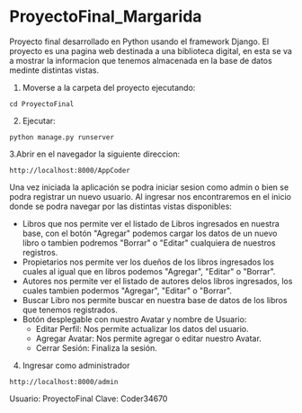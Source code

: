 # ProyectoFinal_Margarida
Proyecto final desarrollado en Python usando el framework Django. 
El proyecto es una pagina web destinada a una biblioteca digital, en esta se va a mostrar la informacion que tenemos almacenada en la base de datos medinte distintas vistas.

1. Moverse a la carpeta del proyecto ejecutando:

```
cd ProyectoFinal
```

2. Ejecutar:

```
python manage.py runserver
```
 
3.Abrir en el navegador la siguiente direccion:

 ```
 http://localhost:8000/AppCoder
 ```
 Una vez iniciada la aplicación se podra iniciar sesion como admin o bien se podra registrar un nuevo usuario.
 Al ingresar nos encontraremos en el inicio donde se podra navegar por las distintas vistas disponibles:
 
* Libros que nos permite ver el listado de Libros ingresados en nuestra base, con el botón "Agregar" podemos cargar los datos de un nuevo libro o tambien podremos "Borrar" o "Editar" cualquiera de nuestros registros. 
* Propietarios nos permite ver los dueños de los libros ingresados los cuales al igual que en libros podemos "Agregar", "Editar" o "Borrar".
* Autores nos permite ver el listado de autores delos libros ingresados, los cuales tambien podermos "Agregar", "Editar" o "Borrar".
* Buscar Libro nos permite buscar en nuestra base de datos de los libros que tenemos registrados.
* Botón desplegable con nuestro Avatar y nombre de Usuario:
    - Editar Perfil: Nos permite actualizar los datos del usuario.
    - Agregar Avatar: Nos permite agregar o editar nuestro Avatar.
    - Cerrar Sesión: Finaliza la sesión.
    
4. Ingresar como administrador

 ```
 http://localhost:8000/admin
 ```
Usuario: ProyectoFinal
Clave: Coder34670
